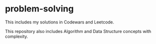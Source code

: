 # problem-solving

This includes my solutions in Codewars and Leetcode.

This repository also includes Algorithm and Data Structure concepts with complexity.
